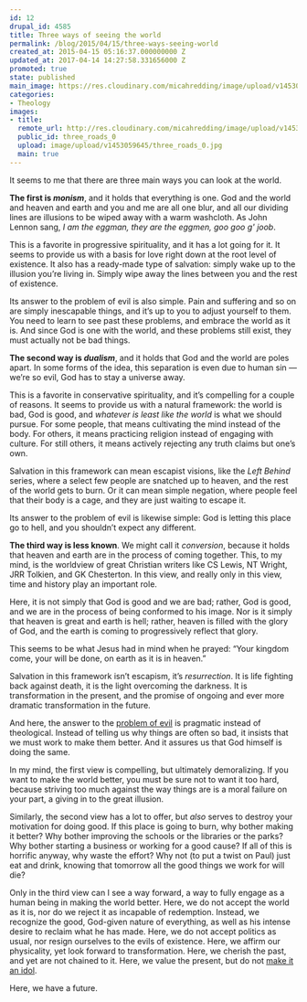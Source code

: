 ```yaml
---
id: 12
drupal_id: 4585
title: Three ways of seeing the world
permalink: /blog/2015/04/15/three-ways-seeing-world
created_at: 2015-04-15 05:16:37.000000000 Z
updated_at: 2017-04-14 14:27:58.331656000 Z
promoted: true
state: published
main_image: https://res.cloudinary.com/micahredding/image/upload/v1453059645/three_roads_0.jpg
categories:
- Theology
images:
- title: 
  remote_url: http://res.cloudinary.com/micahredding/image/upload/v1453059645/three_roads_0.jpg
  public_id: three_roads_0
  upload: image/upload/v1453059645/three_roads_0.jpg
  main: true
---
```

It seems to me that there are three main ways you can look at the world.

**The first is _monism_**, and it holds that everything is one. God and the world and heaven and earth and you and me are all one blur, and all our dividing lines are illusions to be wiped away with a warm washcloth. As John Lennon sang, *I am the eggman, they are the eggmen, goo goo g' joob*.

This is a favorite in progressive spirituality, and it has a lot going for it. It seems to provide us with a basis for love right down at the root level of existence. It also has a ready-made type of salvation: simply wake up to the illusion you’re living in. Simply wipe away the lines between you and the rest of existence.

Its answer to the problem of evil is also simple. Pain and suffering and so on are simply inescapable things, and it’s up to you to adjust yourself to them. You need to learn to see past these problems, and embrace the world as it is. And since God is one with the world, and these problems still exist, they must actually not be bad things.

**The second way is _dualism_**, and it holds that God and the world are poles apart. In some forms of the idea, this separation is even due to human sin — we’re so evil, God has to stay a universe away.

This is a favorite in conservative spirituality, and it’s compelling for a couple of reasons. It seems to provide us with a natural framework: the world is bad, God is good, and *whatever is least like the world* is what we should pursue. For some people, that means cultivating the mind instead of the body. For others, it means practicing religion instead of engaging with culture. For still others, it means actively rejecting any truth claims but one’s own.

Salvation in this framework can mean escapist visions, like the *Left Behind* series, where a select few people are snatched up to heaven, and the rest of the world gets to burn. Or it can mean simple negation, where people feel that their body is a cage, and they are just waiting to escape it.

Its answer to the problem of evil is likewise simple: God is letting this place go to hell, and you shouldn’t expect any different.

**The third way is less known**. We might call it *conversion*, because it holds that heaven and earth are in the process of coming together. This, to my mind, is the worldview of great Christian writers like CS Lewis, NT Wright, JRR Tolkien, and GK Chesterton. In this view, and really only in this view, time and history play an important role. 

Here, it is not simply that God is good and we are bad; rather, God is good, and we are in the process of being conformed to his image. Nor is it simply that heaven is great and earth is hell; rather, heaven is filled with the glory of God, and the earth is coming to progressively reflect that glory.

This seems to be what Jesus had in mind when he prayed: “Your kingdom come, your will be done, on earth as it is in heaven.”

Salvation in this framework isn’t escapism, it’s *resurrection*. It is life fighting back against death, it is the light overcoming the darkness. It is transformation in the present, and the promise of ongoing and ever more dramatic transformation in the future.

And here, the answer to the [problem of evil](http://micahredding.com/blog/2013/01/01/problem-evil-problem-humanity) is pragmatic instead of theological. Instead of telling us why things are often so bad, it insists that we must work to make them better. And it assures us that God himself is doing the same.

In my mind, the first view is compelling, but ultimately demoralizing. If you want to make the world better, you must be sure not to want it too hard, because striving too much against the way things are is a moral failure on your part, a giving in to the great illusion.

Similarly, the second view has a lot to offer, but *also* serves to destroy your motivation for doing good. If this place is going to burn, why bother making it better? Why bother improving the schools or the libraries or the parks? Why bother starting a business or working for a good cause? If all of this is horrific anyway, why waste the effort? Why not (to put a twist on Paul) just eat and drink, knowing that tomorrow all the good things we work for will die?

Only in the third view can I see a way forward, a way to fully engage as a human being in making the world better. Here, we do not accept the world as it is, nor do we reject it as incapable of redemption. Instead, we recognize the good, God-given nature of everything, as well as his intense desire to reclaim what he has made. Here, we do not accept politics as usual, nor resign ourselves to the evils of existence. Here, we affirm our physicality, yet look forward to transformation. Here, we cherish the past, and yet are not chained to it. Here, we value the present, but do not [make it an idol](http://micahredding.com/blog/2012/01/04/peter-rollins-and-deception-living-moment). 

Here, we have a future. 

